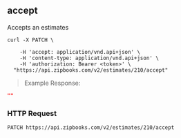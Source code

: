 

## accept

Accepts an estimates

```shell
curl -X PATCH \
  
    -H 'accept: application/vnd.api+json' \
    -H 'content-type: application/vnd.api+json' \
    -H 'authorization: Bearer <token>' \
  "https://api.zipbooks.com/v2/estimates/210/accept"
```

> Example Response:

```json
""
```

### HTTP Request

`PATCH https://api.zipbooks.com/v2/estimates/210/accept`


